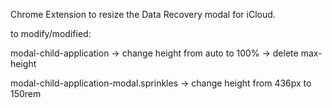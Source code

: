 Chrome Extension to resize the Data Recovery modal for iCloud.

to modify/modified:

modal-child-application
-> change height from auto to 100%
-> delete max-height

modal-child-application-modal.sprinkles
-> change height from 436px to 150rem